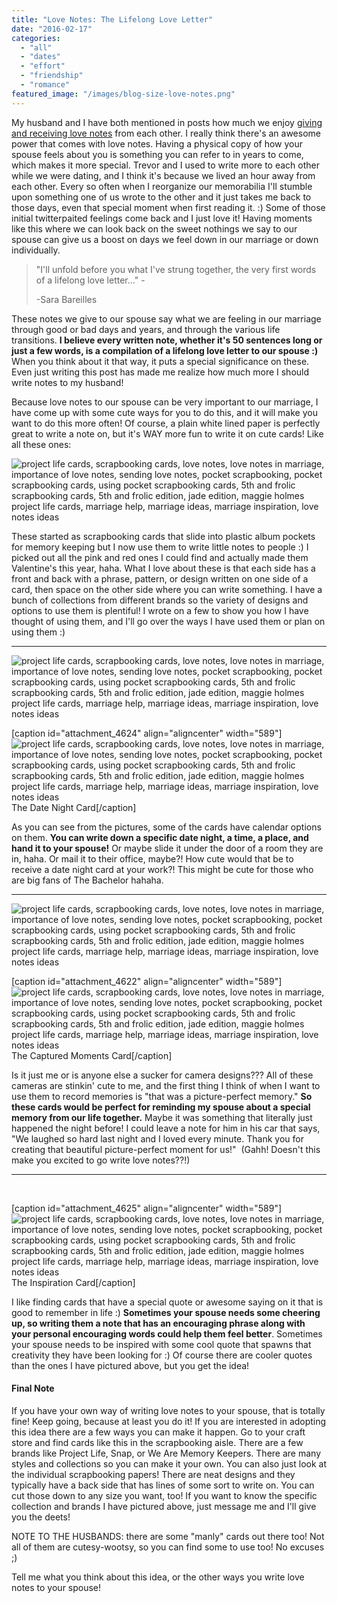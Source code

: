 ```yaml
---
title: "Love Notes: The Lifelong Love Letter"
date: "2016-02-17"
categories: 
  - "all"
  - "dates"
  - "effort"
  - "friendship"
  - "romance"
featured_image: "/images/blog-size-love-notes.png"
---
```


My husband and I have both mentioned in posts how much we enjoy [giving and receiving love notes](http://freshlymarried.com/i-love-love-notes/) from each other. I really think there's an awesome power that comes with love notes. Having a physical copy of how your spouse feels about you is something you can refer to in years to come, which makes it more special. Trevor and I used to write more to each other while we were dating, and I think it's because we lived an hour away from each other. Every so often when I reorganize our memorabilia I'll stumble upon something one of us wrote to the other and it just takes me back to those days, even that special moment when first reading it. :) Some of those initial twitterpaited feelings come back and I just love it! Having moments like this where we can look back on the sweet nothings we say to our spouse can give us a boost on days we feel down in our marriage or down individually.

> "I'll unfold before you what I've strung together, the very first words of a lifelong love letter..." -
> 
> \-Sara Bareilles

These notes we give to our spouse say what we are feeling in our marriage through good or bad days and years, and through the various life transitions. **I believe every written note, whether it's 50 sentences long or just a few words, is a compilation of a lifelong love letter to our spouse :)** When you think about it that way, it puts a special significance on these. Even just writing this post has made me realize how much more I should write notes to my husband!

Because love notes to our spouse can be very important to our marriage, I have come up with some cute ways for you to do this, and it will make you want to do this more often! Of course, a plain white lined paper is perfectly great to write a note on, but it's WAY more fun to write it on cute cards! Like all these ones:

![project life cards, scrapbooking cards, love notes, love notes in marriage, importance of love notes, sending love notes, pocket scrapbooking, pocket scrapbooking cards, using pocket scrapbooking cards, 5th and frolic scrapbooking cards, 5th and frolic edition, jade edition, maggie holmes project life cards, marriage help, marriage ideas, marriage inspiration, love notes ideas](/images/IMG_0165.jpg)

These started as scrapbooking cards that slide into plastic album pockets for memory keeping but I now use them to write little notes to people :) I picked out all the pink and red ones I could find and actually made them Valentine's this year, haha. What I love about these is that each side has a front and back with a phrase, pattern, or design written on one side of a card, then space on the other side where you can write something. I have a bunch of collections from different brands so the variety of designs and options to use them is plentiful! I wrote on a few to show you how I have thought of using them, and I'll go over the ways I have used them or plan on using them :)

* * *

![project life cards, scrapbooking cards, love notes, love notes in marriage, importance of love notes, sending love notes, pocket scrapbooking, pocket scrapbooking cards, using pocket scrapbooking cards, 5th and frolic scrapbooking cards, 5th and frolic edition, jade edition, maggie holmes project life cards, marriage help, marriage ideas, marriage inspiration, love notes ideas](/images/IMG_0167.jpg)

\[caption id="attachment\_4624" align="aligncenter" width="589"\]![project life cards, scrapbooking cards, love notes, love notes in marriage, importance of love notes, sending love notes, pocket scrapbooking, pocket scrapbooking cards, using pocket scrapbooking cards, 5th and frolic scrapbooking cards, 5th and frolic edition, jade edition, maggie holmes project life cards, marriage help, marriage ideas, marriage inspiration, love notes ideas](/images/IMG_0173.jpg) The Date Night Card\[/caption\]

As you can see from the pictures, some of the cards have calendar options on them. **You can write down a specific date night, a time, a place, and hand it to your spouse!** Or maybe slide it under the door of a room they are in, haha. Or mail it to their office, maybe?! How cute would that be to receive a date night card at your work?! This might be cute for those who are big fans of The Bachelor hahaha.

* * *

![project life cards, scrapbooking cards, love notes, love notes in marriage, importance of love notes, sending love notes, pocket scrapbooking, pocket scrapbooking cards, using pocket scrapbooking cards, 5th and frolic scrapbooking cards, 5th and frolic edition, jade edition, maggie holmes project life cards, marriage help, marriage ideas, marriage inspiration, love notes ideas](/images/IMG_0175.jpg)

\[caption id="attachment\_4622" align="aligncenter" width="589"\]![project life cards, scrapbooking cards, love notes, love notes in marriage, importance of love notes, sending love notes, pocket scrapbooking, pocket scrapbooking cards, using pocket scrapbooking cards, 5th and frolic scrapbooking cards, 5th and frolic edition, jade edition, maggie holmes project life cards, marriage help, marriage ideas, marriage inspiration, love notes ideas](/images/IMG_0176.jpg) The Captured Moments Card\[/caption\]

Is it just me or is anyone else a sucker for camera designs??? All of these cameras are stinkin' cute to me, and the first thing I think of when I want to use them to record memories is "that was a picture-perfect memory." **So these cards would be perfect for reminding my spouse about a special memory from our life together.** Maybe it was something that literally just happened the night before! I could leave a note for him in his car that says, "We laughed so hard last night and I loved every minute. Thank you for creating that beautiful picture-perfect moment for us!"  (Gahh! Doesn't this make you excited to go write love notes??!)

* * *

 

\[caption id="attachment\_4625" align="aligncenter" width="589"\]![project life cards, scrapbooking cards, love notes, love notes in marriage, importance of love notes, sending love notes, pocket scrapbooking, pocket scrapbooking cards, using pocket scrapbooking cards, 5th and frolic scrapbooking cards, 5th and frolic edition, jade edition, maggie holmes project life cards, marriage help, marriage ideas, marriage inspiration, love notes ideas](/images/IMG_0172.jpg) The Inspiration Card\[/caption\]

I like finding cards that have a special quote or awesome saying on it that is good to remember in life :) **Sometimes your spouse needs some cheering up, so writing them a note that has an encouraging phrase along with your personal encouraging words could help them feel better**. Sometimes your spouse needs to be inspired with some cool quote that spawns that creativity they have been looking for :) Of course there are cooler quotes than the ones I have pictured above, but you get the idea!

#### Final Note

If you have your own way of writing love notes to your spouse, that is totally fine! Keep going, because at least you do it! If you are interested in adopting this idea there are a few ways you can make it happen. Go to your craft store and find cards like this in the scrapbooking aisle. There are a few brands like Project Life, Snap, or We Are Memory Keepers. There are many styles and collections so you can make it your own. You can also just look at the individual scrapbooking papers! There are neat designs and they typically have a back side that has lines of some sort to write on. You can cut those down to any size you want, too! If you want to know the specific collection and brands I have pictured above, just message me and I'll give you the deets!

NOTE TO THE HUSBANDS: there are some "manly" cards out there too! Not all of them are cutesy-wootsy, so you can find some to use too! No excuses ;)

Tell me what you think about this idea, or the other ways you write love notes to your spouse!
